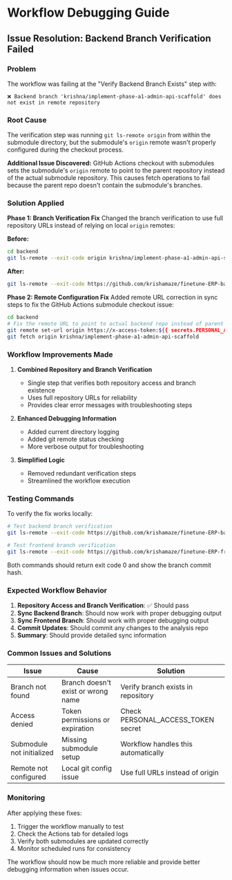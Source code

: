 # Workflow Debugging Guide

## Issue Resolution: Backend Branch Verification Failed

### Problem
The workflow was failing at the "Verify Backend Branch Exists" step with:
```
❌ Backend branch 'krishna/implement-phase-a1-admin-api-scaffold' does not exist in remote repository
```

### Root Cause
The verification step was running `git ls-remote origin` from within the submodule directory, but the submodule's `origin` remote wasn't properly configured during the checkout process.

**Additional Issue Discovered:**
GitHub Actions checkout with submodules sets the submodule's `origin` remote to point to the parent repository instead of the actual submodule repository. This causes fetch operations to fail because the parent repo doesn't contain the submodule's branches.

### Solution Applied

**Phase 1: Branch Verification Fix**
Changed the branch verification to use full repository URLs instead of relying on local `origin` remotes:

**Before:**
```bash
cd backend
git ls-remote --exit-code origin krishna/implement-phase-a1-admin-api-scaffold
```

**After:**
```bash
git ls-remote --exit-code https://github.com/krishamaze/finetune-ERP-backend krishna/implement-phase-a1-admin-api-scaffold
```

**Phase 2: Remote Configuration Fix**
Added remote URL correction in sync steps to fix the GitHub Actions submodule checkout issue:

```bash
cd backend
# Fix the remote URL to point to actual backend repo instead of parent repo
git remote set-url origin https://x-access-token:${{ secrets.PERSONAL_ACCESS_TOKEN }}@github.com/krishamaze/finetune-ERP-backend
git fetch origin krishna/implement-phase-a1-admin-api-scaffold
```

### Workflow Improvements Made

1. **Combined Repository and Branch Verification**
   - Single step that verifies both repository access and branch existence
   - Uses full repository URLs for reliability
   - Provides clear error messages with troubleshooting steps

2. **Enhanced Debugging Information**
   - Added current directory logging
   - Added git remote status checking
   - More verbose output for troubleshooting

3. **Simplified Logic**
   - Removed redundant verification steps
   - Streamlined the workflow execution

### Testing Commands

To verify the fix works locally:

```bash
# Test backend branch verification
git ls-remote --exit-code https://github.com/krishamaze/finetune-ERP-backend krishna/implement-phase-a1-admin-api-scaffold

# Test frontend branch verification  
git ls-remote --exit-code https://github.com/krishamaze/finetune-ERP-frontend feature/dashboard-integration
```

Both commands should return exit code 0 and show the branch commit hash.

### Expected Workflow Behavior

1. **Repository Access and Branch Verification**: ✅ Should pass
2. **Sync Backend Branch**: Should now work with proper debugging output
3. **Sync Frontend Branch**: Should work with proper debugging output
4. **Commit Updates**: Should commit any changes to the analysis repo
5. **Summary**: Should provide detailed sync information

### Common Issues and Solutions

| Issue | Cause | Solution |
|-------|-------|----------|
| Branch not found | Branch doesn't exist or wrong name | Verify branch exists in repository |
| Access denied | Token permissions or expiration | Check PERSONAL_ACCESS_TOKEN secret |
| Submodule not initialized | Missing submodule setup | Workflow handles this automatically |
| Remote not configured | Local git config issue | Use full URLs instead of origin |

### Monitoring

After applying these fixes:
1. Trigger the workflow manually to test
2. Check the Actions tab for detailed logs
3. Verify both submodules are updated correctly
4. Monitor scheduled runs for consistency

The workflow should now be much more reliable and provide better debugging information when issues occur.
